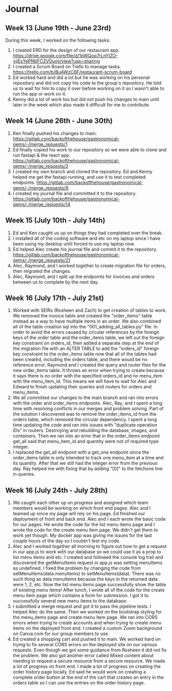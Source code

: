 # Journal

## Week 13 (June 19th - June 23rd)

During this week, I worked on the following tasks:

1. I created ERD for the design of our restaurant app. https://drive.google.com/file/d/1pWQop7rLnYlZO-vijExYePNbFCZVOuoy/view?usp=sharing
2. I created a Scrum Board on Trello to manage tasks. https://trello.com/b/BuAWzC6F/restaurant-scrum-board
3. Ed worked hard and did a lot but he was working on his personal repository and did not copy his code to the group's repository. He told us to wait for him to copy it over before working on it so I wasn't able to run the app or work on it.
4. Kenny did a lot of work too but did not push his changes to main until later in the week which also made it difficult for me to contribute.

## Week 14 (June 26th - June 30th)

1. Ken finally pushed his changes to main:
   https://gitlab.com/backofthehouse/gastronomical-gems/-/merge_requests/1
2. Ed finally copied his work to our repository so we were able to clone and run fastapi & the react app. https://gitlab.com/backofthehouse/gastronomical-gems/-/merge_requests/2
3. I created my own branch and cloned the repository. Ed and Kenny helped me get the fastapi running, and use it to test completed endpoints. https://gitlab.com/backofthehouse/gastronomical-gems/-/merge_requests/9
4. I created my journal file and committed it to the repository. https://gitlab.com/backofthehouse/gastronomical-gems/-/merge_requests/14

## Week 15 (July 10th - July 14th)

1. Ed and Ken caught us up on things they had completed over the break.
2. I installed all of the coding software and etc on my laptop since I have been using my desktop until forced to use my laptop now.
3. Ed helped Alec create his journal file and commit it to the repository. https://gitlab.com/backofthehouse/gastronomical-gems/-/merge_requests/21
4. Alec, Raymond, and I worked together to create migration file for orders, then migrated the changes.
5. Alec, Raymond, and I split up the endpoints for invoices and orders between us to complete by the next day.

## Week 16 (July 17th - July 21st)

1. Worked with SEIRs (Rosheen and Zach) to get creation of tables to work. We removed the invoice table and created the "order_items" table instead as a way to have multiple items in an order. We also combined all of the table creation sql into the "001_adding_all_tables.py" file. In order to avoid the errors caused by circular references by the foreign keys of the order table and the order_items table, we left out the foreign key constraint on orders_id, then added a separate step at the end of the migration file with an ALTER TABLE to add the "orders_id" foreign key constraint to the order_items table now that all of the tables had been created, including the orders table, and there would be no reference error. Raymond and I created the query and router files for the new order_items table. It throws an error when trying to create because it says there is no order with the specified orders_id and no menu_item with the menu_item_id. This means we will have to wait for Alec and Edward to finish updating their queries and routers for orders and menu_items.
2. We all committed our changes to the main branch and ran into errors with the order and order_items endpoints. Alec, Ray, and I spent a long time with resolving conflicts in our merges and problem solving. Part of the solution I discovered was to remove the order_items_id from the orders table, which removed the circular dependency. I spent a long time updating the code and ran into issues with "duplicate operation IDs" in routers. Destroying and rebuilding the database, images, and containers. Then we ran into an error that in the order_items endpoint get_all said that menu_item_id and quantity were not of required type integer.
3. I replaced the get_all endpoint with a get_one endpoint since the order_items table is only intended to track one menu_item at a time and its quantity. After that we still had the integer error from the previous day. Ray helped me with fixing that by adding "[0]" to the fetchone line in queries.

## Week 16 (July 24th - July 28th)

1. We caught each other up on progress and assigned which team members would be working on which front end pages. Alec and I teamed up since my page will rely on his page. Ed finished our deployment of front and back end. Alec and I each wrote the basic code for our pages. He wrote the code for the list menu items page and I wrote the code for the create menu item page. We didn't get them to work yet though. My docker app was giving me issues for the last couple hours of the day so I couldn't test my code.
2. Alec and I worked together all morning to figure out how to get a request in our app.js to work with our database so we could use it as a prop to list menu items and etc. I created and followed the console log trail and discovered the getMenuItems request in app.js was setting menuItems as undefined. I fixed the problem by changing the code from setMenuItems(data.menuItems) to setMenuItems(data). There was no such thing as data.menuItems because the keys in the returned data were 1, 2, etc. Now the list menu items page successfully show the table of existing menu items! After lunch, I wrote all of the code for the create menu item page which contains a form for submission. I got it to successfully several new menu items to the database.
3. I submitted a merge request and got it to pass the pipeline tests. I helped Alec do the same. Then we worked on the bootstrap styling for the menu_items page and create menu item page. We ran into CORS errors when trying to create accounts and when trying to create menu items on the deployed front end. I created a custom Zoom background on Canva.com for our group members to use.
4. Ed created a shopping cart and pushed it to main. We worked hard on trying to fix several CORS errors on the deployed site on our various requests. Even though we got some guidance from Rosheen it did not fix the problem. We also got another error called Mixed content about needing to request a secure resource from a secure resource. We made a lot of progress on front end. I made a lot of progress on creating the order history page locally. Ed said he would work on creating a complete order button at the end of the cart that creates an entry in the orders table so I can use the entries on the order history page.
